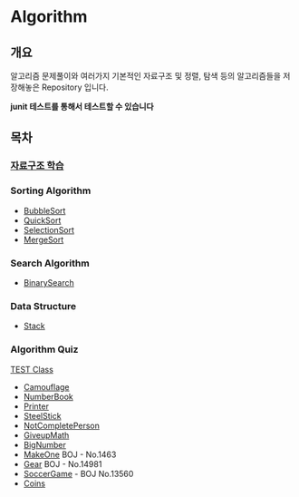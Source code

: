 # Algorithm

## 개요
알고리즘 문제풀이와 여러가지 기본적인 자료구조 및 정렬, 탐색 등의 알고리즘들을 저장해놓은 Repository 입니다.

**junit 테스트를 통해서 테스트할 수 있습니다**

## 목차
### [자료구조 학습](/docs/index.md)
### Sorting Algorithm
- [BubbleSort](src/main/java/com/essri/algorithm/BubbleSort.java)
- [QuickSort](src/main/java/com/essri/algorithm/QuickSort.java)
- [SelectionSort](src/main/java/com/essri/algorithm/SelectionSort.java)
- [MergeSort](src/main/java/com/essri/algorithm/MergeSort.java)

### Search Algorithm
- [BinarySearch](src/main/java/com/essri/algorithm/BinarySearch.java)

### Data Structure
- [Stack](src/main/java/com/essri/algorithm/StackExample.java)

### Algorithm Quiz
[TEST Class](src/test/java/com/essri/algorithm/AlgorithmTest.java)
- [Camouflage](src/main/java/com/essri/algorithm/Camouflage.java)
- [NumberBook](src/main/java/com/essri/algorithm/NumberBook.java)
- [Printer](src/main/java/com/essri/algorithm/Printer.java)
- [SteelStick](src/main/java/com/essri/algorithm/SteelStick.java)
- [NotCompletePerson](src/main/java/com/essri/algorithm/NotCompletePerson.java)
- [GiveupMath](src/main/java/com/essri/algorithm/GiveupMath.java)
- [BigNumber](src/main/java/com/essri/algorithm/BigNumber.java)
- [MakeOne](src/main/java/com/essri/algorithm/MakeOne.java) BOJ - No.1463
- [Gear](src/main/java/com/essri/algorithm/MakeOne.java) BOJ - No.14981
- [SoccerGame](src/main/java/com/essri/algorithm/SoccerGame.java) - BOJ No.13560
- [Coins](src/main/java/com/essri/algorithm/Coins.java)



